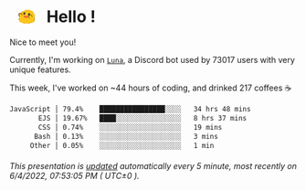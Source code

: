 <h1>   <img src="./spoinky.gif" style="vertical-align:middle;" width="30px">   Hello ! </h1>

Nice to meet you!

Currently, I'm working on <a href='https://github.com/Asgarrrr/Luna'>`Luna`</a>, a Discord bot used by 73017 users with very unique features.

This week, I've worked on ~44 hours of coding, and drinked 217 coffees ☕

```
JavaScript │ 79.4%    ████████████████░░░░   34 hrs 48 mins
       EJS │ 19.67%   ████░░░░░░░░░░░░░░░░   8 hrs 37 mins
       CSS │ 0.74%    ░░░░░░░░░░░░░░░░░░░░   19 mins
      Bash │ 0.13%    ░░░░░░░░░░░░░░░░░░░░   3 mins
     Other │ 0.05%    ░░░░░░░░░░░░░░░░░░░░   1 min
```

###### This presentation is [updated](https://github.com/Asgarrrr) automatically every 5 minute, most recently on 6/4/2022, 07:53:05 PM ( UTC±0 ).